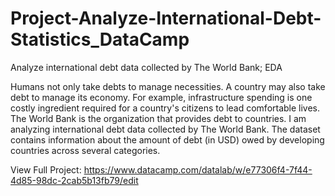 # Project-Analyze-International-Debt-Statistics_DataCamp
 Analyze international debt data collected by The World Bank; EDA 


Humans not only take debts to manage necessities. A country may also take debt to manage its economy. For example, infrastructure spending is one costly ingredient required for a country's citizens to lead comfortable lives. The World Bank is the organization that provides debt to countries. I am analyzing international debt data collected by The World Bank. The dataset contains information about the amount of debt (in USD) owed by developing countries across several categories.

View Full Project: 
https://www.datacamp.com/datalab/w/e77306f4-7f44-4d85-98dc-2cab5b13fb79/edit
